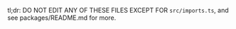 tl;dr: DO NOT EDIT ANY OF THESE FILES EXCEPT FOR `src/imports.ts`, and see packages/README.md for more.
